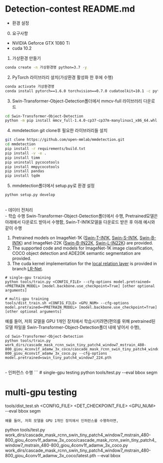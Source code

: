 # Detection-contest README.md
- 환경 설정  
 0. 요구사항
  - NVIDIA Geforce GTX 1080 Ti
  - cuda 10.2
  
 1. 가상환경 만들기
 ```bash
 conda create -n 가상환경명 python=3.7 -y
 ```

 2. PyTorch 라이브러리 설치(가상환경 활성화 한 후에 수행)
 ```bash
 conda activate 가상환경명
 conda install pytorch==1.6.0 torchvision==0.7.0 cudatoolkit=10.1 -c pytorch -y
 ```

 3. Swin-Transformer-Object-Detection폴더에서 mmcv-full 라이브러리 다운로드
 ```bash
 cd Swin-Transformer-Object-Detection
 python -m pip install mmcv_full-1.4.0-cp37-cp37m-manylinux1_x86_64.whl
 ```
  
 4. mmdetection git clone후 필요한 라이브러리들 설치
 ```bash
 git clone https://github.com/open-mmlab/mmdetection.git
 cd mmdetection
 pip install -r requirements/build.txt
 pip install -v -e .
 pip install timm
 pip uninstall pycocotools
 pip install mmpycocotools
 pip install pandas
 pip install tqdm
 ```
  
 5. mmdetection폴더에서 setup.py로 환경 설정
 ```bash
 python setup.py develop
 ```
</br>
- 데이터 전처리

</br>
- 학습 수행
Swin-Transformer-Object-Detection폴더에서 수행, Pretrained모델은 아래에서 다운로드 받아서 수행함, Swin-T-IN1K모델을 다운로드 받은 후 아래 예시와 같이 수행  


1. Pretrained models on ImageNet-1K ([Swin-T-IN1K](https://github.com/SwinTransformer/storage/releases/download/v1.0.0/swin_tiny_patch4_window7_224.pth), [Swin-S-IN1K](https://github.com/SwinTransformer/storage/releases/download/v1.0.0/swin_small_patch4_window7_224.pth), [Swin-B-IN1K](https://github.com/SwinTransformer/storage/releases/download/v1.0.0/swin_base_patch4_window7_224.pth)) and ImageNet-22K ([Swin-B-IN22K](https://github.com/SwinTransformer/storage/releases/download/v1.0.0/swin_base_patch4_window7_224_22k.pth), [Swin-L-IN22K](https://github.com/SwinTransformer/storage/releases/download/v1.0.0/swin_large_patch4_window7_224_22k.pth)) are provided.
2. The supported code and models for ImageNet-1K image classification, COCO object detection and ADE20K semantic segmentation are provided.
3. The cuda kernel implementation for the [local relation layer](https://arxiv.org/pdf/1904.11491.pdf) is provided in branch [LR-Net](https://github.com/microsoft/Swin-Transformer/tree/LR-Net).


```
# single-gpu training
python tools/train.py <CONFIG_FILE> --cfg-options model.pretrained=<PRETRAIN_MODEL> [model.backbone.use_checkpoint=True] [other optional arguments]

# multi-gpu training
tools/dist_train.sh <CONFIG_FILE> <GPU_NUM> --cfg-options model.pretrained=<PRETRAIN_MODEL> [model.backbone.use_checkpoint=True] [other optional arguments] 
```
예를 들어, 저희 모델을 GPU 1개인 장치에서 학습시키려면(편의를 위해 pretrained된 모델 파일을 Swin-Transformer-Object-Detection폴더 내에 넣어서 수행),
```
cd Swin-Transformer-Object-Detection
python tools/train.py work_dirs/cascade_mask_rcnn_swin_tiny_patch4_window7_mstrain_480-800_giou_4conv1f_adamw_3x_coco/cascade_mask_rcnn_swin_tiny_patch4_window7_mstrain_480-800_giou_4conv1f_adamw_3x_coco.py --cfg-options model.pretrained=swin_tiny_patch4_window7_224.pth
```
</br>
- 인퍼런스 수행
```
# single-gpu testing
python tools/test.py <CONFIG_FILE> <DET_CHECKPOINT_FILE> --eval bbox segm

# multi-gpu testing
tools/dist_test.sh <CONFIG_FILE> <DET_CHECKPOINT_FILE> <GPU_NUM> --eval bbox segm
```
예를 들어, 저희 모델을 GPU 1개인 장치에서 인퍼런스를 수행하라면,
```
python tools/test.py work_dirs/cascade_mask_rcnn_swin_tiny_patch4_window7_mstrain_480-800_giou_4conv1f_adamw_3x_coco/cascade_mask_rcnn_swin_tiny_patch4_window7_mstrain_480-800_giou_4conv1f_adamw_3x_coco.py work_dirs/cascade_mask_rcnn_swin_tiny_patch4_window7_mstrain_480-800_giou_4conv1f_adamw_3x_coco/latest.pth --eval bbox
```

